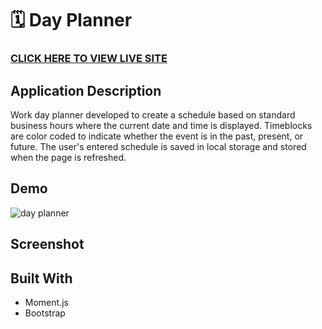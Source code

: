 # 🗓  Day Planner

### [CLICK HERE TO VIEW LIVE SITE]( https://kristykeller.github.io/day-planner/)

## Application Description
Work day planner developed to create a schedule based on standard business hours where the current date and time is displayed. Timeblocks are color coded to indicate whether the event is in the past, present, or future. The user's entered schedule is saved in local storage and stored when the page is refreshed. 

## Demo
![day planner](https://media.giphy.com/media/IzQOg5GVnGEe7ON0PY/giphy.gif)

## Screenshot

## Built With
* Moment.js
* Bootstrap 

